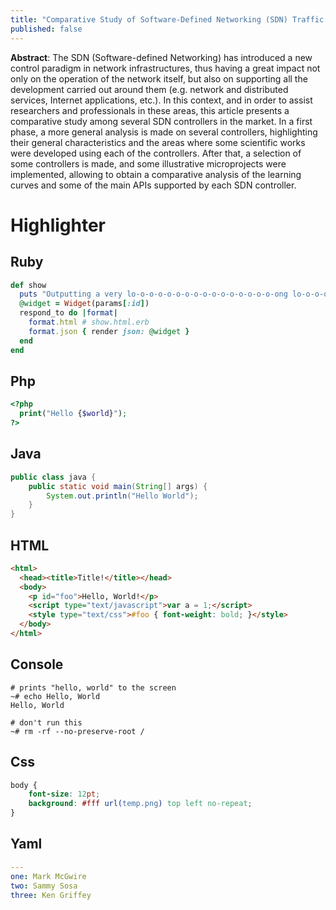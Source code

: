 ```yaml
---
title: "Comparative Study of Software-Defined Networking (SDN) Traffic Controllers"
published: false
---
```


**Abstract**: The SDN (Software-defined Networking) has introduced a new control paradigm in network infrastructures, thus having a great impact not only on the operation of the network itself, but also on supporting all the development carried out around them (e.g. network and distributed services, Internet applications, etc.). In this context, and in order to assist researchers and professionals in these areas, this article presents a comparative study among several SDN controllers in the market. In a first phase, a more general analysis is made on several controllers, highlighting their general characteristics and the areas where some scientific works were developed using each of the controllers. After that, a selection of some controllers is made, and some illustrative microprojects were implemented, allowing to obtain a comparative analysis of the learning curves and some of the main APIs supported by each SDN controller.

# Highlighter
## Ruby
```ruby
def show
  puts "Outputting a very lo-o-o-o-o-o-o-o-o-o-o-o-o-o-o-o-ong lo-o-o-o-o-o-o-o-o-o-o-o-o-o-o-o-ong line"
  @widget = Widget(params[:id])
  respond_to do |format|
    format.html # show.html.erb
    format.json { render json: @widget }
  end
end
```

## Php
```php
<?php
  print("Hello {$world}");
?>
```

## Java
```java
public class java {
    public static void main(String[] args) {
        System.out.println("Hello World");
    }
}
```

## HTML
```html
<html>
  <head><title>Title!</title></head>
  <body>
    <p id="foo">Hello, World!</p>
    <script type="text/javascript">var a = 1;</script>
    <style type="text/css">#foo { font-weight: bold; }</style>
  </body>
</html>
```

## Console
```console
# prints "hello, world" to the screen
~# echo Hello, World
Hello, World

# don't run this
~# rm -rf --no-preserve-root /
```

## Css
```css
body {
    font-size: 12pt;
    background: #fff url(temp.png) top left no-repeat;
}
```

## Yaml
```yaml
---
one: Mark McGwire
two: Sammy Sosa
three: Ken Griffey
```
